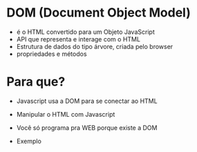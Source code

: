 # DOM (Document Object Model)

* é o HTML convertido para um Objeto JavaScript
* API que representa e interage com o HTML
* Estrutura de dados do tipo árvore, criada pelo browser
* propriedades e métodos

# Para que?
* Javascript usa a DOM para se conectar ao HTML
* Manipular o HTML com Javascript
* Você só programa pra WEB porque existe a DOM


* Exemplo